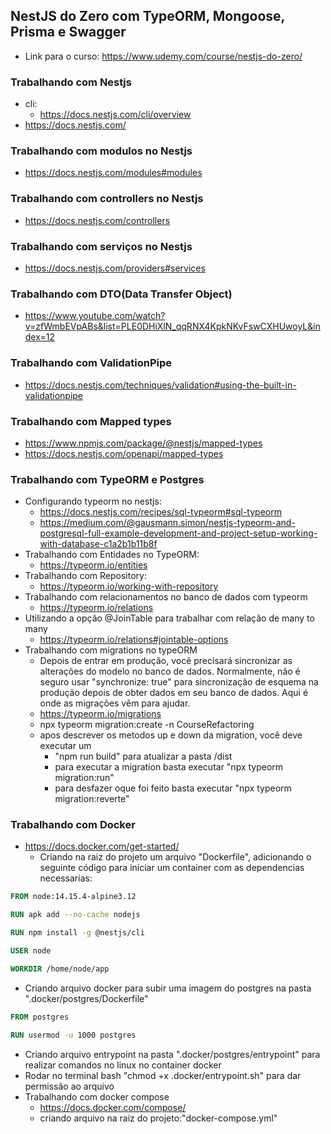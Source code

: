 ## NestJS do Zero com TypeORM, Mongoose, Prisma e Swagger
- Link para o curso: https://www.udemy.com/course/nestjs-do-zero/

### Trabalhando com Nestjs
- cli:
  - https://docs.nestjs.com/cli/overview
- https://docs.nestjs.com/

### Trabalhando com modulos no Nestjs
- https://docs.nestjs.com/modules#modules

### Trabalhando com controllers no Nestjs
- https://docs.nestjs.com/controllers

### Trabalhando com serviços no Nestjs
- https://docs.nestjs.com/providers#services

### Trabalhando com DTO(Data Transfer Object)
- https://www.youtube.com/watch?v=zfWmbEVpABs&list=PLE0DHiXlN_qqRNX4KpkNKvFswCXHUwoyL&index=12

### Trabalhando com ValidationPipe
- https://docs.nestjs.com/techniques/validation#using-the-built-in-validationpipe

### Trabalhando com Mapped types
- https://www.npmjs.com/package/@nestjs/mapped-types
- https://docs.nestjs.com/openapi/mapped-types

### Trabalhando com TypeORM e Postgres
- Configurando typeorm no nestjs:
  - https://docs.nestjs.com/recipes/sql-typeorm#sql-typeorm
  - https://medium.com/@gausmann.simon/nestjs-typeorm-and-postgresql-full-example-development-and-project-setup-working-with-database-c1a2b1b11b8f
- Trabalhando com Entidades no TypeORM:
  -  https://typeorm.io/entities  
- Trabalhando com Repository:
  - https://typeorm.io/working-with-repository
- Trabalhando com relacionamentos no banco de dados com typeorm
  - https://typeorm.io/relations
- Utilizando a opção @JoinTable para trabalhar com relação de many to many
  - https://typeorm.io/relations#jointable-options
- Trabalhando com migrations no typeORM
  - Depois de entrar em produção, você precisará sincronizar as alterações do modelo no banco de dados. Normalmente, não é seguro usar "synchronize: true" para sincronização de esquema na produção depois de obter dados em seu banco de dados. Aqui é onde as migrações vêm para ajudar.
  - https://typeorm.io/migrations
  - npx typeorm migration:create -n CourseRefactoring
  - apos descrever os metodos up e down da migration, você deve executar um 
    - "npm run build" para atualizar a pasta /dist
    - para executar a migration basta executar "npx typeorm migration:run"
    - para desfazer oque foi feito basta executar "npx typeorm migration:reverte"

### Trabalhando com Docker
- https://docs.docker.com/get-started/
  - Criando na raiz do projeto um arquivo "Dockerfile", adicionando o seguinte código para iniciar um container com as dependencias necessarias:
```dockerfile
FROM node:14.15.4-alpine3.12

RUN apk add --no-cache nodejs

RUN npm install -g @nestjs/cli

USER node

WORKDIR /home/node/app
```
  - Criando arquivo docker para subir uma imagem do postgres na pasta ".docker/postgres/Dockerfile"
```dockerfile
FROM postgres

RUN usermod -u 1000 postgres
```
  - Criando arquivo entrypoint na pasta ".docker/postgres/entrypoint" para realizar comandos no linux no container docker
  - Rodar no terminal bash "chmod +x .docker/entrypoint.sh" para dar permissão ao arquivo
- Trabalhando com docker compose
  - https://docs.docker.com/compose/
  - criando arquivo na raiz do projeto:"docker-compose.yml"
```dockerfile

```

